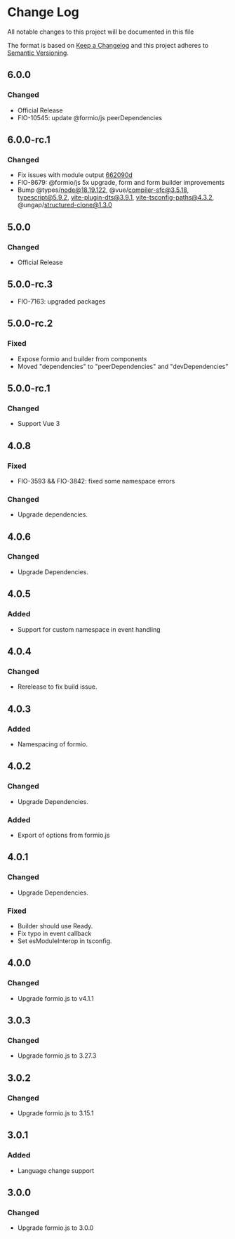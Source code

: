 # Change Log
All notable changes to this project will be documented in this file

The format is based on [Keep a Changelog](http://keepachangelog.com/)
and this project adheres to [Semantic Versioning](http://semver.org/).

## 6.0.0
### Changed
 - Official Release
 - FIO-10545: update @formio/js peerDependencies

## 6.0.0-rc.1
### Changed
 - Fix issues with module output [662090d](https://github.com/formio/vue/commit/662090d25637847d4bdb062a7907def92a1b397d)
 - FIO-8679: @formio/js 5x upgrade, form and form builder improvements
 - Bump @types/node@18.19.122, @vue/compiler-sfc@3.5.18, typescript@5.9.2, vite-plugin-dts@3.9.1, vite-tsconfig-paths@4.3.2, @ungap/structured-clone@1.3.0

## 5.0.0
### Changed
 - Official Release

## 5.0.0-rc.3
 - FIO-7163: upgraded packages

## 5.0.0-rc.2
### Fixed
 - Expose formio and builder from components
 - Moved "dependencies" to "peerDependencies" and "devDependencies"

## 5.0.0-rc.1
### Changed
 - Support Vue 3

## 4.0.8
### Fixed
 - FIO-3593 && FIO-3842: fixed some namespace errors

### Changed
 - Upgrade dependencies.

## 4.0.6
### Changed
 - Upgrade Dependencies.

## 4.0.5
### Added
 - Support for custom namespace in event handling

## 4.0.4
### Changed 
 - Rerelease to fix build issue.

## 4.0.3
### Added
 - Namespacing of formio.

## 4.0.2
### Changed
 - Upgrade Dependencies.

### Added
 - Export of options from formio.js

## 4.0.1
### Changed
 - Upgrade Dependencies.
 
### Fixed
 - Builder should use Ready.
 - Fix typo in event callback
 - Set esModuleInterop in tsconfig.

## 4.0.0
### Changed
 - Upgrade formio.js to v4.1.1

## 3.0.3
### Changed
 - Upgrade formio.js to 3.27.3

## 3.0.2
### Changed
 - Upgrade formio.js to 3.15.1 
 
## 3.0.1
### Added
 - Language change support

## 3.0.0
### Changed
 - Upgrade formio.js to 3.0.0

